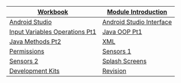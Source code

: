 |[Workbook](https://teachingmaterial.github.io/ELEE1146-COMP1836_Exercises/)| [Module Introduction](./content/ModuleIntroduction/moduleIntroduction.html)|
|----|---|
|[Android Studio](content/IntroductionToAndroidStudio/IntroductionToAndroidStudio.html)|[Android Studio Interface](content/AndroidStudioUserInterface/AndroidStudioUserInterface.md)|
|[Input Variables Operations Pt1](content/InputVariablesOperationsPt1/InputVariablesOperationsPt1.md)|[Java OOP Pt1]()|
|[Java Methods Pt2]()|[XML]()|
|[Permissions]()|[Sensors 1]()|
|[Sensors 2]()|[Splash Screens]()
|[Development Kits]()|[Revision]()
